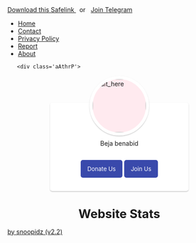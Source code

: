 <!DOCTYPE html>
<html>
   <head>
      <!-- basic -->
      <meta charset="utf-8">
      <meta http-equiv="X-UA-Compatible" content="IE=edge">
      <meta name="viewport" content="width=device-width, initial-scale=1">
      <!-- site metas -->
      <title>Snoopidz</title>
      <meta name="keywords" content="">
      <meta name="description" content="">
      <meta name="author" content="Benabid Nadjib">
      <!-- bootstrap css -->
      <link rel="stylesheet" type="text/css" href="https://cdn.jsdelivr.net/npm/bootstrap@5.3.3/dist/css/bootstrap.min.css">
      <!-- style css -->
      <link rel="stylesheet" type="text/css" href="https://cdn.jsdelivr.net/gh/snoopidz/beja@master/appb.css">
      <!-- Responsive-->
      <link rel="stylesheet" href="https://cdnjs.cloudflare.com/ajax/libs/bootstrap-icons/1.8.3/font/bootstrap-icons.min.css">
      <!-- fevicon -->
      <link rel="icon" href="images/fevicon.png" type="image/gif" />
      <!-- font css -->
      <link href="https://fonts.googleapis.com/css2?family=Lexend:wght@100..900&display=swap" rel="stylesheet">
      <!-- Scrollbar Custom CSS -->
      <link rel="stylesheet" href="css/jquery.mCustomScrollbar.min.css">
      <!-- Tweaks for older IEs-->
      <link rel="stylesheet" href="https://netdna.bootstrapcdn.com/font-awesome/4.0.3/css/font-awesome.css">
   </head>
       <style>
  /*<![CDATA[*/ 
  /* About Author Page by Fineshop */ 
  .aAthrP{font-size:0.9rem;color:#08102b} 
  .aAthrP svg{width:18px;height:18px;fill:none !important;stroke:#fefefe;stroke-linecap:round;stroke-linejoin:round;stroke-width:1.5;margin-right:7px} 
  .webSts svg{stroke:#08102b} 
  .aAdm{padding:60px 0 20px 0} 
  .aAdm .aAdmC{justify-content:center;position:relative;display:flex;max-width:50%;margin:auto;padding:80px 30px 95px 30px;background-color:#fff;box-shadow: 0 1px 3px 0 rgb(0 0 0 / 11%), 0 2px 2px rgb(0 0 0 / 11%);border-radius:5px} 
  .aAdmC img{position:absolute;top:-60px;background-color:#ffeaef;width:120px;height:120px;box-shadow: 0 1px 3px 0 rgb(0 0 0 / 11%), 0 2px 2px rgb(0 0 0 / 11%);padding:0;border:7px solid #fff;border-radius:50%;pointer-events:none} 
  .aAdmD{text-align:center} 
  .aAdmD p{margin:0;line-height:1.7em} 
  .aAdmB{text-align:center;position:absolute;bottom:30px;left:0;right:0} 
  .aAdmB .btn{display:inline-flex;align-items:center;margin:0;padding:10px 15px;outline:0;border:0;border-radius:5px;line-height:20px;color:#fefefe;background-color:#3949ab;font-size:13px;font-family:inherit;text-decoration:none;white-space:nowrap;overflow:hidden;max-width:100%;cursor:pointer;transition:all 0.3s ease} 
  .aAdmB .btn:hover{background-color: #505fbb;} 
  .webStsH{margin:15px auto;text-align:center;font-size:1.7rem;font-weight:700;font-family:inherit} 
  .webSts{display:flex;flex-wrap:wrap;flex-direction:column;align-items:center;justify-content:center;margin:12px auto} 
  .webStsC{background-color:#fff;display:flex;justify-content:center;padding:8px;width:50%;margin:12px auto;box-shadow: 0 1px 3px 0 rgb(0 0 0 / 11%), 0 2px 2px rgb(0 0 0 / 11%);border-radius:5px} 
  .webStsC .stats{height:80px;width:200px;display:flex;align-items:center;justify-content:center;flex-direction:column;margin:0 35px} 
  .webStsC .statsNa{display:inline-flex;align-items:center;font-size:16px} 
  .webStsC .statsNu{font-family:inherit;font-size:30px;margin-top:6px;font-weight:normal} 
  .darkMode .aAthrP{color:#fefefe} 
  .darkMode .aAdmC{background-color:#252526;box-shadow: 0 1px 3px 0 rgb(0 0 0 / 11%), 0 2px 2px rgb(0 0 0 / 11%)} 
  .darkMode .aAdmC img{background-image:linear-gradient(to top right,#363636,#717171);border-color:#252526;box-shadow: 0 1px 3px 0 rgb(0 0 0 / 11%), 0 2px 2px rgb(0 0 0 / 11%)} 
  .darkMode .aAdmB .btn{background-color:#8775f5} 
  .darkMode .webStsC{background-color:#252526;box-shadow:0 5px 20px rgba(0,0,0,.2)} 
  .darkMode .webSts svg{stroke:#fefefe} 
@media screen and (min-width:641px){.aAdm .aAdmC{max-width:50%} .webSts{flex-direction:row} 
   .webStsC{max-width:24%;margin:12px}} 
  /*]]>*/
</style>  
   <body>
<!-- header section start -->
<script>/*<![CDATA[*/ function webStats(json){document.write(parseInt(json.feed.openSearch$totalResults.$t,10))} /*]]>*/</script>
<div class="d-flex info-b text-dark py-2 text-center justify-content-center">	
<a target="_blank" rel="nofollow noopener" class="text-decoration-none text-b" href="#">
<i class="bi-heart-fill"></i> Download this Safelink
</a>
	&nbsp; or &nbsp;
<a target="_blank" rel="nofollow noopener" class="text-decoration-none text-b" href="#">
	<i class="bi bi-telegram"></i> Join Telegram
</a>
</div>
<div class="widget PageList" data-version="2" id="PageList1">
<nav class="py-2 bg-light border-bottom">
<div class="container d-flex justify-content-center">
<ul class="nav">
<li class="nav-item">
<a class="nav-link link-dark px-2" href="https://snoopidz.github.io/">Home</a>
</li>
<li class="nav-item">
<a class="nav-link link-dark px-2" href="contact.html">Contact</a>
</li>
<li class="nav-item">
<a class="nav-link link-dark px-2" href="/privacy-policy.html">Privacy Policy</a>
</li>
<li class="nav-item">
<a class="nav-link link-dark px-2" href="/site-issue-report.html">Report</a>
</li>
<li class="nav-item">
<a class="nav-link link-dark px-2" href="/about.html">About</a>
</li>
</ul>
</div>
</nav>
</div>

<!--[ About Author Page by Fineshop ]--> 
	   <div class='aAthrP'> 
  <!--[ About Author ]-->
  <div class='aAdm'> <div class='aAdmC'>
  <!--[ Author Profile Picture ]--> 
    <img alt='alt_here' src='https://i.imgur.com/Bkltse9.jpeg' /> 
  <!--[ Author Description ]-->
    <div class='aAdmD'> 
      <p>Beja benabid</p> 
    </div> 
    <div class='aAdmB'> 
    <a class='btn' href='https://github.com/snoopidz'> 
  <!--[ Button Icon ]--> 
    <svg xmlns='http://www.w3.org/2000/svg' viewBox='0 0 24 24'><g><path d='M104.10836,259.25648a5.81417,5.81417,0,0,0-8.34755-1.41453.97717.97717,0,0,1-1.17546,0,5.81416,5.81416,0,0,0-8.34752,1.4145,6.84387,6.84387,0,0,0,.137,7.53223c1.93424,2.97966,5.59943,7.87617,8.79824,7.87617s6.864-4.89654,8.79823-7.87618A6.84388,6.84388,0,0,0,104.10836,259.25648Z' transform='translate(-83.17308 -253.66485)'/></g></svg>
    <!--[ Button Text ]--> 
    Donate Us </a> 
    <a class='btn' href='https://github.com/snoopidz'> 
    <!--[ Button Icon ]--> 
    <svg xmlns='http://www.w3.org/2000/svg' viewBox='0 0 24 24'><g transform='translate(2.850300, 2.150000)'><path d='M7.072,19.6583 C3.258,19.6583 1.15463195e-13,19.0813 1.15463195e-13,16.7713 C1.15463195e-13,14.4613 3.237,12.3603 7.072,12.3603 C10.886,12.3603 14.144,14.4413 14.144,16.7503 C14.144,19.0593 10.907,19.6583 7.072,19.6583 Z'/><path d='M7.07200002,9.066 C9.57500002,9.066 11.605,7.036 11.605,4.533 C11.605,2.029 9.57500002,1.50990331e-14 7.07200002,1.50990331e-14 C4.56900002,1.50990331e-14 2.53897,2.029 2.53897,4.533 C2.53000002,7.027 4.54600002,9.057 7.04000002,9.066 L7.07200002,9.066 Z'/><line x1='16.281' y1='5.9791' x2='16.281' y2='9.9891'/><line x1='18.3273' y1='7.9839' x2='14.2373' y2='7.9839'/></g></svg> 
    <!--[ Button Text ]--> 
     Join Us </a> </div> </div> </div> 
  <!--[ Stats Heading ]--> 
  <h2 class='webStsH'>Website Stats</h2> 
  <!--[ Website Statistics ]--> 
 

			

<a class='text-decoration-none' href='https://github.com/snoopidz' rel='nofollow noopener' target='_blank'>
<i class='bi bi-layout-text-window-reverse'/> </i> by snoopidz (v2.2)</a> 
</footer>
      <!-- copyright section end -->

   </body>
</html>
